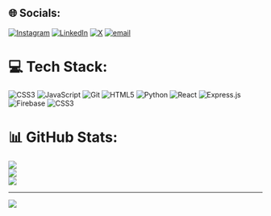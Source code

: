 ## 🌐 Socials:
[![Instagram](https://img.shields.io/badge/Instagram-%23E4405F.svg?logo=Instagram&logoColor=white)](https://instagram.com/sumitkarde03) [![LinkedIn](https://img.shields.io/badge/LinkedIn-%230077B5.svg?logo=linkedin&logoColor=white)](https://linkedin.com/in/sumitkarde03) [![X](https://img.shields.io/badge/X-black.svg?logo=X&logoColor=white)](https://x.com/sumitkarde03) [![email](https://img.shields.io/badge/Email-D14836?logo=gmail&logoColor=white)](mailto:sumitkarde03@gmail.com) 

# 💻 Tech Stack:
![CSS3](https://img.shields.io/badge/css3-%231572B6.svg?style=for-the-badge&logo=css3&logoColor=white) ![JavaScript](https://img.shields.io/badge/javascript-%23323330.svg?style=for-the-badge&logo=javascript&logoColor=%23F7DF1E) ![Git](https://img.shields.io/badge/git-%23F05033.svg?style=for-the-badge&logo=git&logoColor=white) ![HTML5](https://img.shields.io/badge/html5-%23E34F26.svg?style=for-the-badge&logo=html5&logoColor=white) ![Python](https://img.shields.io/badge/python-3670A0?style=for-the-badge&logo=python&logoColor=ffdd54) ![React](https://img.shields.io/badge/react-%2320232a.svg?style=for-the-badge&logo=react&logoColor=%2361DAFB) ![Express.js](https://img.shields.io/badge/express.js-%23404d59.svg?style=for-the-badge&logo=express&logoColor=%2361DAFB) ![Firebase](https://img.shields.io/badge/firebase-%23039BE5.svg?style=for-the-badge&logo=firebase) ![CSS3](https://img.shields.io/badge/css3-%231572B6.svg?style=for-the-badge&logo=css3&logoColor=white)
# 📊 GitHub Stats:
![](https://github-readme-stats.vercel.app/api?username=sumitkarde03&theme=dark&hide_border=false&include_all_commits=true&count_private=true)<br/>
![](https://nirzak-streak-stats.vercel.app/?user=sumitkarde03&theme=dark&hide_border=false)<br/>
![](https://github-readme-stats.vercel.app/api/top-langs/?username=sumitkarde03&theme=dark&hide_border=false&include_all_commits=true&count_private=true&layout=compact)

---
[![](https://visitcount.itsvg.in/api?id=sumitkarde03&icon=0&color=0)](https://visitcount.itsvg.in)

<!-- Proudly created with GPRM ( https://gprm.itsvg.in ) -->
